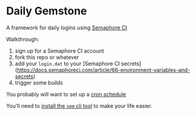 # Daily Gemstone

A framework for daily logins using [Semaphore CI](https://semaphoreci.com)

Walkthrough:
1. sign up for a Semaphore CI account
2. fork this repo or whatever
3. add your `login.dat` to your ]Semaphore CI secrets](https://docs.semaphoreci.com/article/66-environment-variables-and-secrets)
4. trigger some builds

You probably will want to set up a [cron schedule](https://docs.semaphoreci.com/article/52-projects-yaml-reference#schedulers)

You'll need to [install the `sem` cli tool](https://docs.semaphoreci.com/article/53-sem-reference) to make your life easier.
